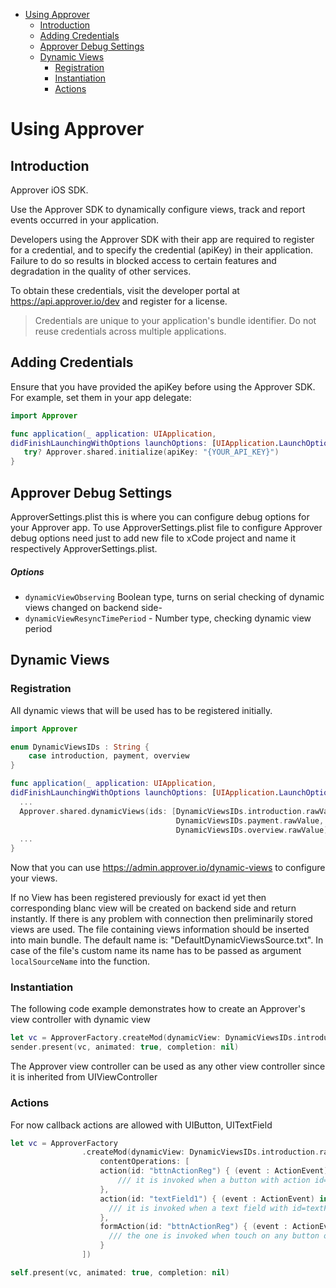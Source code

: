 - [Using Approver](#using-approver)
  - [Introduction](#introduction)
  - [Adding Credentials](#"adding-credentials")
  - [Approver Debug Settings](#"approver-debug-settings")
  - [Dynamic Views](#"dynamic-views")
    - [Registration](#"dynamic-views-registration")
    - [Instantiation](#"dynamic-views-instantiation")
    - [Actions](@"dynamic-views-action")


# Using Approver
## Introduction

 Approver iOS SDK.

 Use the Approver SDK to dynamically configure views, track and report events occurred in your application.

 Developers using the Approver SDK with their app are required to register for
 a credential, and to specify the credential (apiKey) in their application.
 Failure to do so results in blocked access to certain features and degradation
 in the quality of other services.

 To obtain these credentials, visit the developer portal at https://api.approver.io/dev
 and register for a license.

 > Credentials are unique to your application's bundle identifier.
 Do not reuse credentials across multiple applications.

## Adding Credentials

Ensure that you have provided the apiKey before using the Approver SDK.
For example, set them in your app delegate:

```swift
import Approver

func application(_ application: UIApplication,
didFinishLaunchingWithOptions launchOptions: [UIApplication.LaunchOptionsKey: Any]?) -> Bool {
   try? Approver.shared.initialize(apiKey: "{YOUR_API_KEY}")
}
```

## Approver Debug Settings

 ApproverSettings.plist this is where you can configure debug options for your Approver app.
 To use ApproverSettings.plist file to configure Approver debug options need just to  add new file to xCode project and name it respectively ApproverSettings.plist.

 ##### Options
 - `dynamicViewObserving` Boolean type, turns on serial checking of dynamic views changed on backend side-
 - `dynamicViewResyncTimePeriod` - Number type, checking dynamic view period

## Dynamic Views

### Registration

All dynamic views that will be used has to be registered initially.

```swift
import Approver

enum DynamicViewsIDs : String {
    case introduction, payment, overview
}

func application(_ application: UIApplication,
didFinishLaunchingWithOptions launchOptions: [UIApplication.LaunchOptionsKey: Any]?) -> Bool {
  ...
  Approver.shared.dynamicViews(ids: [DynamicViewsIDs.introduction.rawValue,
                                     DynamicViewsIDs.payment.rawValue,
                                     DynamicViewsIDs.overview.rawValue])
  ...
}
```

Now that you can use https://admin.approver.io/dynamic-views to configure your views.

If no View has been registered previously for exact id yet then corresponding
blanc view will be created on backend side and return instantly.
If there is any problem with connection then preliminarily
stored views are used. The file containing views information should be
inserted into main bundle. The default name is: "DefaultDynamicViewsSource.txt".
In case of the file's custom name its name has to be passed as argument `localSourceName`
into the function.


### Instantiation

The following code example demonstrates how to create an Approver's view controller with dynamic view

```swift
let vc = ApproverFactory.createMod(dynamicView: DynamicViewsIDs.introduction.rawValue)
sender.present(vc, animated: true, completion: nil)
```

The Approver view controller can be used as any other view controller since it is inherited from UIViewController

### Actions

For now callback actions are allowed with UIButton, UITextField

```swift
let vc = ApproverFactory
                .createMod(dynamicView: DynamicViewsIDs.introduction.rawValue,
                    contentOperations: [
                    action(id: "bttnActionReg") { (event : ActionEvent) in
                        /// it is invoked when a button with action id=bttnActionReg pressed
                    },
                    action(id: "textField1") { (event : ActionEvent) in
                      /// it is invoked when a text field with id=textField1 touched up inside
                    },
                    formAction(id: "bttnActionReg") { (event : ActionEvent) in
                      /// the one is invoked when touch on any button or text field on dynamic view
                    }
                ])

self.present(vc, animated: true, completion: nil)

```

